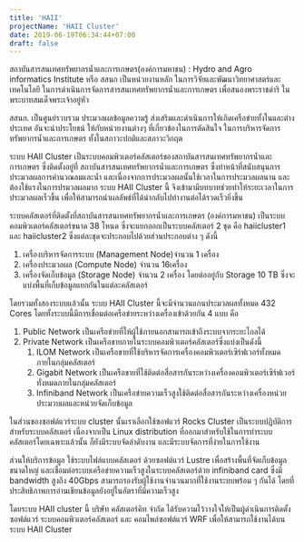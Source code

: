 ```yaml
---
title: 'HAII'
projectName: 'HAII Cluster'
date: 2019-06-19T06:34:44+07:00
draft: false
---
```


สถาบันสารสนเทศทรัพยากรน้ำและการเกษตร(องค์การมหาชน) : Hydro and Agro informatics Institute หรือ สสนก เป็นหน่วยงานหลัก ในการวิจัยและพัฒนาวิทยาศาสตร์และเทคโนโลยี ในการดำเนินการจัดการสารสนเทศทรัพยากรน้ำและการเกษตร เพื่อสนองพระราชดำริ ในพระบาทสมเด็จพระเจ้าอยู่หัว

สสนก. เป็นศูนย์รวบรวม ประมวลผลข้อมูลความรู้ ส่งเสริมและดำเนินการให้เกิดเครือข่ายทั้งในและต่างประเทศ อันจะนำประโยชน์ ให้กับหน่วยงานต่างๆ ที่เกี่ยวข้องในการตัดสินใจ ในการบริหารจัดการทรัพยากรน้ำและการเกษตร ทั้งในสภาวะปกติและสภาวะวิกฤต

ระบบ HAII Cluster เป็นระบบคอมพิวเตอร์คลัสเตอร์ของสถาบันสารสนเทศทรัพยากรน้ำและการเกษตร ซึ่งติดตั้งอยู่ที่ สถาบันสารสนเทศทรัพยากรน้ำและการเกษตร ซึ่งทำหน้าที่สนับสนุนการประมวลผลการคำนวณลมและน้ำ และเนื่องจากการประมวลผลนั้นใช้เวลาในการประมวลผลนาน และต้องใช้แรงในการปรมวลผลมาก ระบบ HAII Cluster นึ้ จึงเข้ามามีบทบาทช่วยทำให้ระยะเวลาในการประมวลผลเร็วขึ้น เพื่อให้สามารถนำผลลัพธ์ที่ได้นำกลับไปทำงานต่อได้รวดเร็วยิ่งขึ้น

ระบบคลัสเตอร์ที่ติดตั้งที่สถาบันสารสนเทศทรัพยากรน้ำและการเกษตร (องค์การมหาชน) เป็นระบบคอมพิวเตอร์คลัสเตอร์ขนาด 38 โหนด ซึ่งจะแยกออกเป็นระบบคลัสเตอร์ 2 ชุด คือ haiicluster1 และ haiicluster2 ซึ่งแต่ละชุดจะประกอบไปด้วยส่วนประกอบต่าง ๆ ดังนี้

1. เครื่องบริหารจัดการระบบ (Management Node)จำนวน 1 เครื่อง
2. เครื่องประมวลผล (Compute Node) จำนวน 16เครื่อง
3. เครื่องจัดเก็บข้อมูล (Storage Node) จำนวน 2 เครื่อง โดยต่ออยู่กับ Storage 10 TB ซึ่งจะแบ่งพื้นที่เก็บข้อมูลแยกกันในแต่ละคลัสเตอร์

โดยรวมทั้งสองระบบแล้วนั้น ระบบ HAII Cluster นี้จะมีจำนวนแกนประมวลผลทั้งหมด 432 Cores โดยทั้งระบบนี้มีการเชื่อมต่อเครือข่ายระหว่างเครื่องเข้าด้วยกัน 4 แบบ คือ

1. Public Network เป็นเครือข่ายที่ให้ผู้ใช้ภายนอกสามารถเข้าถึงระบบจากระยะไกลได้
2. Private Network เป็นเครือขายภายในระบบคอมพิวเตอร์คลัสเตอร์ซี่งแบ่งเป็นดังนี้
   1. ILOM Network เป็นเครือขายที่ใช้บริหารจัดการเครื่องคอมพิวเตอร์เซิร์ฟเวอร์ทั้งหมดภายในกลุ่มคลัสเตอร์
   2. Gigabit Network เป็นเครือขายที่ใช้ติดต่อสื่อสารกันระหว่างเครื่องคอมพิวเตอร์เซิร์ฟเวอร์ทั่งหมดภายในกลุ่มคลัสเตอร์
   3. Infiniband Network เป็นเครือข่ายความเร็วสูงใช้ติดต่อสื่อสารกันระหว่างเครื่องหน่วยประมวบผลและหน่วยจัดเก็บข้อมูล

ในส่วนของซอฟต์แวร์ระบบ cluster นั้นเราเลือกใช้ซอฟแวร์ Rocks Cluster เป็นระบบปฏิบัติการสำหรับระบบคลัสเตอร์ เนื่องจากเป็น Linux distribution ที่ออกมาสำหรับใช้ในการทำระบบคลัสเตอร์โดยเฉพาะแล้วนั้น ก็ยังมีระบบจัดลำดับงาน และมีระบบจัดการที่ง่ายในการใช้งาน

ส่วนให้บริการข้อมูล ใช้ระบบไฟล์แบบคลัสเตอร์ ด้วยซอฟต์แวร์ Lustre เพื่อสร้างพื้นที่จัดเก็บข้อมูลขนาดใหญ่ และเชื่อมต่อระบบเครือข่ายความเร็วสูงในระบบคลัสเตอร์ด้วย infiniband card ซึ่งมี bandwidth สูงถึง 40Gbps สามารถรองรับผู้ใช้งานจำนวนมากที่ใช้งานระบบพร้อม ๆ กันได้ โดยที่ประสิทธิภาพการอ่านเขียนข้อมูลยังอยู่ในอัตราที่มีความเร็วสูง

โดยระบบ HAII cluster นี้ บริษัท คลัสเตอร์คิท จำกัด ได้รับความไว้วางใจให้เป็นผู้ดำเนินการติดตั้งซอฟต์แวร์ ระบบคอมพิวเตอร์คลัสเตอร์ และ คอมไพล์ซอฟต์แวร์ WRF เพื่อให้สามารถใช้งานได้บนระบบ HAII Cluster

